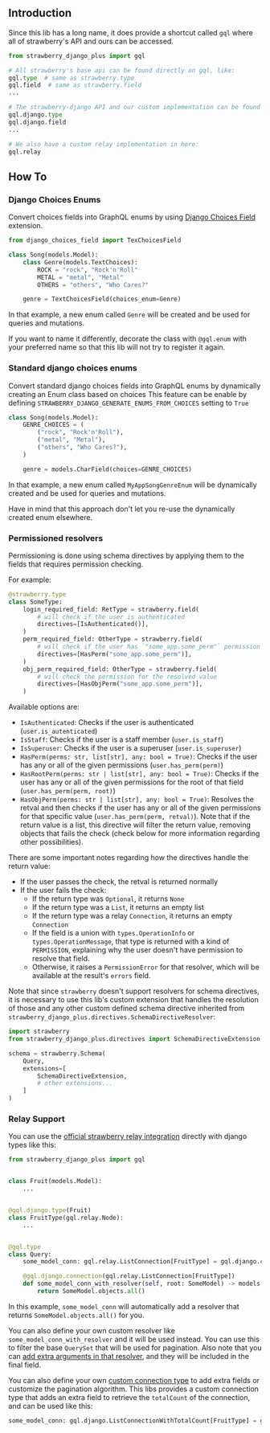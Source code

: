 ## Introduction

Since this lib has a long name, it does provide a shortcut called `gql` where all of
strawberry's API and ours can be accessed.

```python
from strawberry_django_plus import gql

# All strawberry's base api can be found directly on gql, like:
gql.type  # same as strawberry.type
gql.field  # same as strawberry.field
...

# The strawberry-django API and our custom implementation can be found on gql.django, like:
gql.django.type
gql.django.field
...

# We also have a custom relay implementation in here:
gql.relay
```

## How To

### Django Choices Enums

Convert choices fields into GraphQL enums by using
[Django Choices Field](https://github.com/bellini666/django-choices-field) extension.

```python
from django_choices_field import TexChoicesField

class Song(models.Model):
    class Genre(models.TextChoices):
        ROCK = "rock", "Rock'n'Roll"
        METAL = "metal", "Metal"
        OTHERS = "others", "Who Cares?"

    genre = TextChoicesField(choices_enum=Genre)
```

In that example, a new enum called `Genre` will be created and be used for queries
and mutations.

If you want to name it differently, decorate the class with `@gql.enum` with your preferred
name so that this lib will not try to register it again.

### Standard django choices enums

Convert standard django choices fields into GraphQL enums by dynamically creating an Enum class based on choices
This feature can be enable by defining `STRAWBERRY_DJANGO_GENERATE_ENUMS_FROM_CHOICES` setting to `True`

```python
class Song(models.Model):
    GENRE_CHOICES = (
        ("rock", "Rock'n'Roll"),
        ("metal", "Metal"),
        ("others", "Who Cares?"),
    )

    genre = models.CharField(choices=GENRE_CHOICES)
```

In that example, a new enum called `MyAppSongGenreEnum` will be dynamically created and be used for queries
and mutations.

Have in mind that this approach don't let you re-use the dynamically created enum elsewhere.

### Permissioned resolvers

Permissioning is done using schema directives by applying them to the fields that requires
permission checking.

For example:

```python
@strawberry.type
class SomeType:
    login_required_field: RetType = strawberry.field(
        # will check if the user is authenticated
        directives=[IsAuthenticated()],
    )
    perm_required_field: OtherType = strawberry.field(
        # will check if the user has `"some_app.some_perm"` permission
        directives=[HasPerm("some_app.some_perm")],
    )
    obj_perm_required_field: OtherType = strawberry.field(
        # will check the permission for the resolved value
        directives=[HasObjPerm("some_app.some_perm")],
    )
```

Available options are:

- `IsAuthenticated`: Checks if the user is authenticated (`user.is_autenticated`)
- `IsStaff`: Checks if the user is a staff member (`user.is_staff`)
- `IsSuperuser`: Checks if the user is a superuser (`user.is_superuser`)
- `HasPerm(perms: str, list[str], any: bool = True)`: Checks if the user has any or all of
  the given permissions (`user.has_perm(perm)`)
- `HasRootPerm(perms: str | list[str], any: bool = True)`: Checks if the user has any or all
  of the given permissions for the root of that field (`user.has_perm(perm, root)`)
- `HasObjPerm(perms: str | list[str], any: bool = True)`: Resolves the retval and then
  checks if the user has any or all of the given permissions for that specific value
  (`user.has_perm(perm, retval)`). Note that if the return value is a list, this directive
  will filter the return value, removing objects that fails the check (check below for more
  information regarding other possibilities).

There are some important notes regarding how the directives handle the return value:

- If the user passes the check, the retval is returned normally
- If the user fails the check:
  - If the return type was `Optional`, it returns `None`
  - If the return type was a `List`, it returns an empty list
  - If the return type was a relay `Connection`, it returns an empty `Connection`
  - If the field is a union with `types.OperationInfo` or `types.OperationMessage`, that type
    is returned with a kind of `PERMISSION`, explaining why the user doesn't have permission
    to resolve that field.
  - Otherwise, it raises a `PermissionError` for that resolver, which will be available at
    the result's `errors` field.

Note that since `strawberry` doesn't support resolvers for schema directives, it is necessary
to use this lib's custom extension that handles the resolution of those and any other custom
defined schema directive inherited from `strawberry_django_plus.directives.SchemaDirectiveResolver`:

```python
import strawberry
from strawberry_django_plus.directives import SchemaDirectiveExtension

schema = strawberry.Schema(
    Query,
    extensions=[
        SchemaDirectiveExtension,
        # other extensions...
    ]
)
```

### Relay Support

You can use the [official strawberry relay integration](https://strawberry.rocks/docs/guides/relay)
directly with django types like this:

```python
from strawberry_django_plus import gql


class Fruit(models.Model):
    ...


@gql.django.type(Fruit)
class FruitType(gql.relay.Node):
    ...


@gql.type
class Query:
    some_model_conn: gql.relay.ListConnection[FruitType] = gql.django.connection()

    @gql.django.connection(gql.relay.ListConnection[FruitType])
    def some_model_conn_with_resolver(self, root: SomeModel) -> models.QuerySet[SomeModel]:
        return SomeModel.objects.all()
```

In this example, `some_model_conn` will automatically add a resolver that
returns `SomeModel.objects.all()` for you.

You can also define your own custom resolver like `some_model_conn_with_resolver` and it
will be used instead. You can use this to filter the base `QuerySet` that will be used
for pagination. Also note that you can
[add extra arguments in that resolver](https://strawberry.rocks/docs/guides/relay#custom-connection-arguments),
and they will be included in the final field.

You can also define your own
[custom connection type](https://strawberry.rocks/docs/guides/relay#custom-connection-pagination)
to add extra fields or customize the pagination algorithm. This libs provides a custom connection
type that adds an extra field to retrieve the `totalCount` of the connection, and can be used
like this:

```python
some_model_conn: gql.django.ListConnectionWithTotalCount[FruitType] = gql.django.connection()
```

